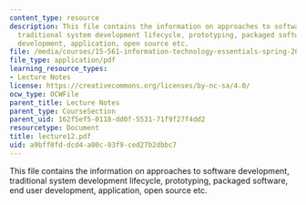 ```yaml
---
content_type: resource
description: This file contains the information on approaches to software development,
  traditional system development lifecycle, prototyping, packaged software, end user
  development, application, open source etc.
file: /media/courses/15-561-information-technology-essentials-spring-2005/a9bff0fddcd4a00c93f9ced27b2dbbc7_lecture12.pdf
file_type: application/pdf
learning_resource_types:
- Lecture Notes
license: https://creativecommons.org/licenses/by-nc-sa/4.0/
ocw_type: OCWFile
parent_title: Lecture Notes
parent_type: CourseSection
parent_uid: 162f5ef5-0118-dd0f-5531-71f9f27f4dd2
resourcetype: Document
title: lecture12.pdf
uid: a9bff0fd-dcd4-a00c-93f9-ced27b2dbbc7
---
```

This file contains the information on approaches to software development, traditional system development lifecycle, prototyping, packaged software, end user development, application, open source etc.